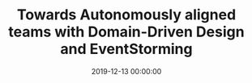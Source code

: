---
title: 'Towards Autonomously aligned teams with Domain-Driven Design and EventStorming'
description: >
 We have been involved in several transformations over the years, from DevOps to Digital to Agile. These transformations typically focus on transitioning people into near-autonomous teams of no more than eight people who will work in an agile manner. Every company we have worked for asks the same questions at these transformations: How do we divide the current software between the teams, and how do we align these teams to our business architecture?
 <br />
 <br />
 To address these questions, companies request our help to design microservices using a Domain-Driven Design (DDD) approach. This approach makes it easier to distribute the software between teams based on identified boundaries, called “bounded contexts.” We believe enterprises involved in an Agile, DevOps or Digital transformation need at least a Domain-Driven Design approach. Only then can we create autonomous aligned teams with a loosely-coupled architecture, this process presents unique challenges. In this webinar, we will go over what Domain-driven design exactly is and why you truly need to approach your transformation with DDD to become agile, DevOps or digital. You will learn how with EventStorming, you can create a continuous alignment between your business problems and your IT solutions.
conference: 'Xebia Academy Webinar Week'
type: 'talk'
location: 'Online'
website: 'https://community.xebia.academy/share/LdfD3i-4YlAh_C-b'
slides: 'https://speakerdeck.com/player/f5360cb6f66046aaa6aa61b4a3e701f0'
date: 2019-12-13 00:00:00
featured_image: 'https://speakerd.s3.amazonaws.com/presentations/f5360cb6f66046aaa6aa61b4a3e701f0/slide_0.jpg?14492073'
---